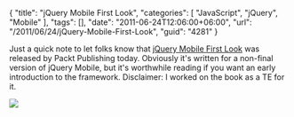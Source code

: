 {
	"title": "jQuery Mobile First Look",
	"categories": [
		"JavaScript",
		"jQuery",
		"Mobile"
	],
	"tags": [],
	"date": "2011-06-24T12:06:00+06:00",
	"url": "/2011/06/24/jQuery-Mobile-First-Look",
	"guid": "4281"
}

Just a quick note to let folks know that <a href="http://www.packtpub.com/jquery-mobile-first-look/book">jQuery Mobile First Look</a> was released by Packt Publishing today. Obviously it's written for a non-final version of jQuery Mobile, but it's worthwhile reading if you want an early introduction to the framework. Disclaimer: I worked on the book as a TE for it.

<a href="http://www.packtpub.com/jquery-mobile-first-look/book"><img src="http://www.raymondcamden.com/images/5900_jQuery mobile.jpg" border="0" /></a>